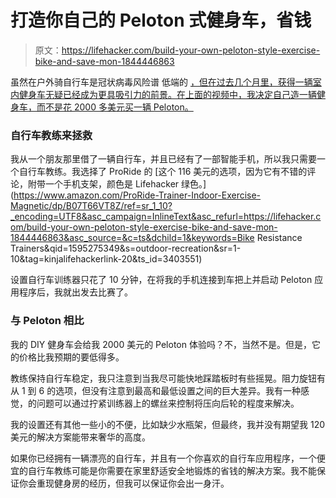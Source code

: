 # 打造你自己的 Peloton 式健身车，省钱

> 原文：<https://lifehacker.com/build-your-own-peloton-style-exercise-bike-and-save-mon-1844446863>

虽然在户外骑自行车是冠状病毒风险谱 低端的 [，但在过去几个月里，获得一辆室内健身车无疑已经成为更具吸引力的前景。在上面的视频中，我决定自己造一辆健身车，而不是花 2000 多美元买一辆 Peloton。](https://vitals.lifehacker.com/think-of-risk-as-a-spectrum-1843543882) 

### 自行车教练来拯救

我从一个朋友那里借了一辆自行车，并且已经有了一部智能手机，所以我只需要一个自行车教练。我选择了 ProRide 的 [这个 116 美元的选项，因为它有不错的评论，附带一个手机支架，颜色是 Lifehacker 绿色。](https://www.amazon.com/ProRide-Trainer-Indoor-Exercise-Magnetic/dp/B07T66VT8Z/ref=sr_1_10?_encoding=UTF8&asc_campaign=InlineText&asc_refurl=https://lifehacker.com/build-your-own-peloton-style-exercise-bike-and-save-mon-1844446863&asc_source=&c=ts&dchild=1&keywords=Bike Resistance Trainers&qid=1595275349&s=outdoor-recreation&sr=1-10&tag=kinjalifehackerlink-20&ts_id=3403551)

设置自行车训练器只花了 10 分钟，在将我的手机连接到车把上并启动 Peloton 应用程序后，我就出发去比赛了。

### 与 Peloton 相比

我的 DIY 健身车会给我 2000 美元的 Peloton 体验吗？不，当然不是。但是，它的价格比我预期的要低得多。

教练保持自行车稳定，我只注意到当我尽可能快地踩踏板时有些摇晃。阻力旋钮有从 1 到 6 的选项，但没有注意到最高和最低设置之间的巨大差异。我有一种感觉，的问题可以通过拧紧训练器上的螺丝来控制将压向后轮的程度来解决。

我的设置还有其他一些小的不便，比如缺少水瓶架，但最终，我并没有期望我 120 美元的解决方案能带来奢华的高度。

如果你已经拥有一辆漂亮的自行车，并且有一个你喜欢的自行车应用程序，一个便宜的自行车教练可能是你需要在家里舒适安全地锻炼的省钱的解决方案。我不能保证你会重现健身房的经历，但我可以保证你会出一身汗。